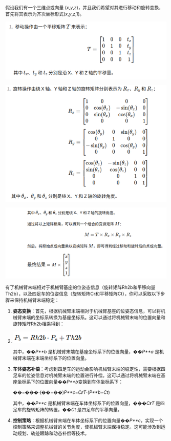 假设我们有一个三维点或向量 (*x*,*y*,*z*)，并且我们希望对其进行移动和旋转变换，首先将其表示为齐次坐标形式(*x*,*y*,*z*,1)。

![image-20240314134351981](image/image-20240314134351981.png)

![image-20240314134358809](image/image-20240314134358809.png)

![image-20240314134430048](image/image-20240314134430048.png)

有了机械臂末端相对于机械臂基座的位姿态信息（旋转矩阵Rh2b和平移向量Th2b），以及四足车的位姿信息（旋转矩阵Cr和平移矩阵Ct），你可以采取以下步骤来保持机械臂末端稳定：

1. **姿态变换**：首先，根据机械臂末端相对于机械臂基座的位姿态信息，可以将机械臂末端的坐标系转换为基座坐标系。这可以通过将机械臂末端的位置向量和旋转矩阵Rh2b相乘得到：

2. ![image-20240325152602789](image/image-20240325152602789.png)

   其中，��*P**b* 是机械臂末端在基座坐标系下的位置向量，��*P**a* 是机械臂末端在末端坐标系下的位置向量。

3. **车体姿态补偿**：考虑到四足车的运动会影响机械臂末端的稳定性，需要根据四足车的位姿信息对机械臂末端的位置进行补偿。这可以通过将机械臂末端在基座坐标系下的位置向量��*P**b*变换到车体坐标系下：

   ��=���⋅(��−��)*P**c*=*C**r**T*⋅(*P**b*−*Ct*)

   其中，��*P**c* 是机械臂末端在车体坐标系下的位置向量，���*C**r**T* 是四足车的旋转矩阵的转置，��*Ct* 是四足车的平移向量。

4. **控制策略**：根据机械臂末端在车体坐标系下的位置向量��*P**c*，实现一个控制策略来调整机械臂的关节角度，使机械臂末端保持稳定。这可能涉及到运动规划、轨迹跟踪和动态补偿等技术。